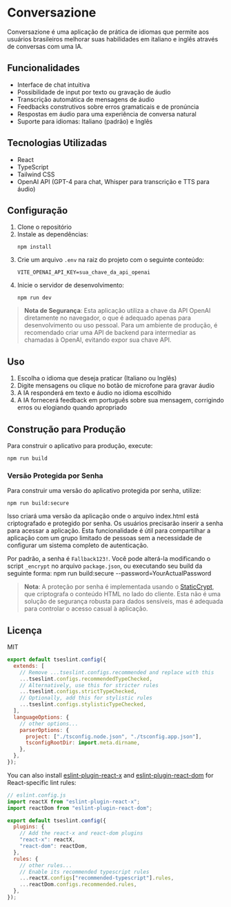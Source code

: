 # Conversazione

Conversazione é uma aplicação de prática de idiomas que permite aos usuários brasileiros melhorar suas habilidades em italiano e inglês através de conversas com uma IA.

## Funcionalidades

- Interface de chat intuitiva
- Possibilidade de input por texto ou gravação de áudio
- Transcrição automática de mensagens de áudio
- Feedbacks construtivos sobre erros gramaticais e de pronúncia
- Respostas em áudio para uma experiência de conversa natural
- Suporte para idiomas: Italiano (padrão) e Inglês

## Tecnologias Utilizadas

- React
- TypeScript
- Tailwind CSS
- OpenAI API (GPT-4 para chat, Whisper para transcrição e TTS para áudio)

## Configuração

1. Clone o repositório
2. Instale as dependências:
   ```
   npm install
   ```
3. Crie um arquivo `.env` na raiz do projeto com o seguinte conteúdo:
   ```
   VITE_OPENAI_API_KEY=sua_chave_da_api_openai
   ```
4. Inicie o servidor de desenvolvimento:
   ```
   npm run dev
   ```

> **Nota de Segurança**: Esta aplicação utiliza a chave da API OpenAI diretamente no navegador, o que é adequado apenas para desenvolvimento ou uso pessoal. Para um ambiente de produção, é recomendado criar uma API de backend para intermediar as chamadas à OpenAI, evitando expor sua chave API.

## Uso

1. Escolha o idioma que deseja praticar (Italiano ou Inglês)
2. Digite mensagens ou clique no botão de microfone para gravar áudio
3. A IA responderá em texto e áudio no idioma escolhido
4. A IA fornecerá feedback em português sobre sua mensagem, corrigindo erros ou elogiando quando apropriado

## Construção para Produção

Para construir o aplicativo para produção, execute:

```
npm run build
```

### Versão Protegida por Senha

Para construir uma versão do aplicativo protegida por senha, utilize:

```
npm run build:secure
```

Isso criará uma versão da aplicação onde o arquivo index.html está criptografado e protegido por senha. Os usuários precisarão inserir a senha para acessar a aplicação. Esta funcionalidade é útil para compartilhar a aplicação com um grupo limitado de pessoas sem a necessidade de configurar um sistema completo de autenticação.

Por padrão, a senha é `Fallback123!`. Você pode alterá-la modificando o script `_encrypt` no arquivo `package.json`, ou executando seu build da seguinte forma: npm run build:secure --password=YourActualPassword

> **Nota**: A proteção por senha é implementada usando o [StaticCrypt](https://github.com/robinmoisson/staticrypt), que criptografa o conteúdo HTML no lado do cliente. Esta não é uma solução de segurança robusta para dados sensíveis, mas é adequada para controlar o acesso casual à aplicação.

## Licença

MIT

```js
export default tseslint.config({
  extends: [
    // Remove ...tseslint.configs.recommended and replace with this
    ...tseslint.configs.recommendedTypeChecked,
    // Alternatively, use this for stricter rules
    ...tseslint.configs.strictTypeChecked,
    // Optionally, add this for stylistic rules
    ...tseslint.configs.stylisticTypeChecked,
  ],
  languageOptions: {
    // other options...
    parserOptions: {
      project: ["./tsconfig.node.json", "./tsconfig.app.json"],
      tsconfigRootDir: import.meta.dirname,
    },
  },
});
```

You can also install [eslint-plugin-react-x](https://github.com/Rel1cx/eslint-react/tree/main/packages/plugins/eslint-plugin-react-x) and [eslint-plugin-react-dom](https://github.com/Rel1cx/eslint-react/tree/main/packages/plugins/eslint-plugin-react-dom) for React-specific lint rules:

```js
// eslint.config.js
import reactX from "eslint-plugin-react-x";
import reactDom from "eslint-plugin-react-dom";

export default tseslint.config({
  plugins: {
    // Add the react-x and react-dom plugins
    "react-x": reactX,
    "react-dom": reactDom,
  },
  rules: {
    // other rules...
    // Enable its recommended typescript rules
    ...reactX.configs["recommended-typescript"].rules,
    ...reactDom.configs.recommended.rules,
  },
});
```

